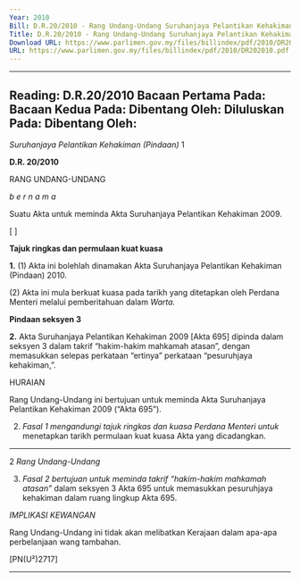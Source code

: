 ```yaml
---
Year: 2010
Bill: D.R.20/2010 - Rang Undang-Undang Suruhanjaya Pelantikan Kehakiman (Pindaan) 2010 (Lulus)
Title: D.R.20/2010 - Rang Undang-Undang Suruhanjaya Pelantikan Kehakiman (Pindaan) 2010 (Lulus)
Download URL: https://www.parlimen.gov.my/files/billindex/pdf/2010/DR202010.pdf
URL: https://www.parlimen.gov.my/files/billindex/pdf/2010/DR202010.pdf
---
```

---
Reading:
D.R.20/2010
Bacaan Pertama Pada:
Bacaan Kedua Pada:
Dibentang Oleh:
Diluluskan Pada:
Dibentang Oleh:
---

_Suruhanjaya Pelantikan Kehakiman (Pindaan)_ 1

**D.R. 20/2010**

RANG UNDANG-UNDANG

_b e r n a m a_

Suatu Akta untuk meminda Akta Suruhanjaya Pelantikan Kehakiman
2009.

[ ]

**Tajuk ringkas dan permulaan kuat kuasa**

**1.** (1) Akta ini bolehlah dinamakan Akta Suruhanjaya Pelantikan
Kehakiman (Pindaan) 2010.

(2) Akta ini mula berkuat kuasa pada tarikh yang ditetapkan
oleh Perdana Menteri melalui pemberitahuan dalam _Warta._

**Pindaan seksyen 3**

**2.** Akta Suruhanjaya Pelantikan Kehakiman 2009 [Akta 695]
dipinda dalam seksyen 3 dalam takrif “hakim-hakim mahkamah
atasan”, dengan memasukkan selepas perkataan “ertinya” perkataan
“pesuruhjaya kehakiman,”.

HURAIAN

Rang Undang-Undang ini bertujuan untuk meminda Akta Suruhanjaya Pelantikan
Kehakiman 2009 (“Akta 695”).

2. _Fasal 1 mengandungi tajuk ringkas dan kuasa Perdana Menteri untuk_
menetapkan tarikh permulaan kuat kuasa Akta yang dicadangkan.


-----

2 _Rang Undang-Undang_

3. _Fasal 2 bertujuan untuk meminda takrif “hakim-hakim mahkamah atasan”_
dalam seksyen 3 Akta 695 untuk memasukkan pesuruhjaya kehakiman dalam
ruang lingkup Akta 695.

_IMPLIKASI KEWANGAN_

Rang Undang-Undang ini tidak akan melibatkan Kerajaan dalam apa-apa
perbelanjaan wang tambahan.

[PN(U²)2717]


-----

